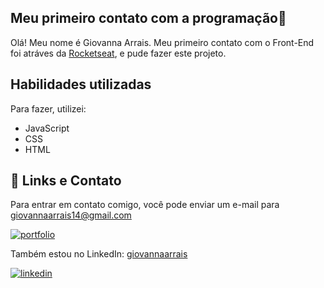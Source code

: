 ## Meu primeiro contato com a programação🚀

Olá! Meu nome é Giovanna Arrais. Meu primeiro contato com o Front-End foi atráves da [Rocketseat](https://app.rocketseat.com.br/?utm_source=google&utm_medium=cpc&utm_campaign=lead&utm_term=perpetuo&utm_content=institucional-lead-home-texto-lead-brandkws-none-none-institucional-none-none-br-google&logout=true&to=%2F), e pude fazer este projeto.


## Habilidades utilizadas
Para fazer, utilizei:
- JavaScript
- CSS
- HTML


## 🔗 Links e Contato
Para entrar em contato comigo, você pode enviar um e-mail para giovannaarrais14@gmail.com

[![portfolio](https://img.shields.io/badge/my_portfolio-000?style=for-the-badge&logo=ko-fi&logoColor=white)](https://giovannaarrais.github.io/portfolio-2.0/)

Também estou no LinkedIn: [giovannaarrais](https://www.linkedin.com/in/giovannaarrais/)

[![linkedin](https://img.shields.io/badge/linkedin-0A66C2?style=for-the-badge&logo=linkedin&logoColor=white)](https://www.linkedin.com/in/giovannaarrais/)
